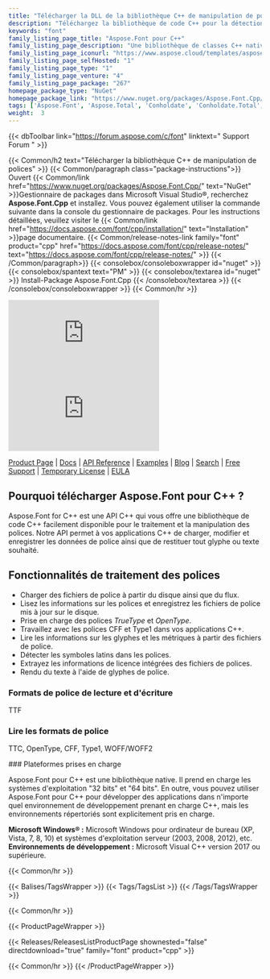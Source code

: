 ```yaml
---
title: "Télécharger la DLL de la bibliothèque C++ de manipulation de polices | API Aspose.Font"
description: "Téléchargez la bibliothèque de code C++ pour la détection, l'extraction et la manipulation des polices via l'API. Prend en charge les polices TrueType, OpenType, CFF et Type1, les symboles, les glyphes et les licences."
keywords: "font"
family_listing_page_title: "Aspose.Font pour C++"
family_listing_page_description: "Une bibliothèque de classes C++ native qui permet la manipulation des types de polices, y compris les polices CFF, TTF, TrueType, OpenType et Type1."
family_listing_page_iconurl: "https://www.aspose.cloud/templates/aspose/App_Themes/V3/images/font/272x272/aspose_font-for-cpp.png"
family_listing_page_selfHosted: "1"
family_listing_page_type: "1"
family_listing_page_venture: "4"
family_listing_page_package: "267"
homepage_package_type: "NuGet"
homepage_package_link: "https://www.nuget.org/packages/Aspose.Font.Cpp/"
tags: ['Aspose.Font', 'Aspose.Total', 'Conholdate', 'Conholdate.Total', 'TTF', 'TTC', 'OpenType', 'CFF', 'Type1', 'Font', 'Fonts-API', 'Assembly', 'API', 'Component', 'Font-C++-API', 'C++', 'Glyphs', 'Latin-Fonts', 'C++-Native-Library', 'Windows', 'Visual-C++', 'Microsoft', 'CFF-Font', 'Native', 'C++', 'CPP', 'Library']
weight:  3
---
```


{{< dbToolbar link="https://forum.aspose.com/c/font" linktext=" Support Forum " >}}

{{< Common/h2 text="Télécharger la bibliothèque C++ de manipulation de polices"  >}}
{{< Common/paragraph class="package-instructions">}}
Ouvert
{{< Common/link href="https://www.nuget.org/packages/Aspose.Font.Cpp/" text="NuGet"  >}}Gestionnaire de packages dans Microsoft Visual Studio®, recherchez <b>Aspose.Font.Cpp</b> et installez. Vous pouvez également utiliser la commande suivante dans la console du gestionnaire de packages. Pour les instructions détaillées, veuillez visiter le
{{< Common/link href="https://docs.aspose.com/font/cpp/installation/" text="Installation"  >}}page documentaire.
{{< Common/release-notes-link family="font" product="cpp" href="https://docs.aspose.com/font/cpp/release-notes/" text="https://docs.aspose.com/font/cpp/release-notes/"  >}}
{{< /Common/paragraph>}}
{{< consolebox/consoleboxwrapper id="nuget" >}}
       {{< consolebox/spantext text="PM" >}}
       {{< consolebox/textarea id="nuget" >}} Install-Package Aspose.Font.Cpp {{< /consolebox/textarea >}}
{{< /consolebox/consoleboxwrapper >}}
{{< Common/hr >}}

![Nuget](https://img.shields.io/nuget/v/Aspose.font.Cpp) ![Nuget](https://img.shields.io/nuget/dt/Aspose.font.Cpp?label=nuget%20downloads)

[Product Page](https://products.aspose.com/font/cpp/) | [Docs](https://docs.aspose.com/font/cpp/) | [API Reference](https://reference.aspose.com/font/cpp) | [Examples](https://github.com/aspose-font/Aspose.Font-for-C) | [Blog](https://blog.aspose.com/category/font/) | [Search](https://search.aspose.com/) | [Free Support](https://forum.aspose.com/c/font) | [Temporary License](https://purchase.aspose.com/temporary-license) | [EULA](https://about.aspose.com/legal/eula/)

## Pourquoi télécharger Aspose.Font pour C++ ?

Aspose.Font for C++ est une API C++ qui vous offre une bibliothèque de code C++ facilement disponible pour le traitement et la manipulation des polices. Notre API permet à vos applications C++ de charger, modifier et enregistrer les données de police ainsi que de restituer tout glyphe ou texte souhaité.

## Fonctionnalités de traitement des polices

- Charger des fichiers de police à partir du disque ainsi que du flux.
- Lisez les informations sur les polices et enregistrez les fichiers de police mis à jour sur le disque.
- Prise en charge des polices *TrueType* et *OpenType*.
- Travaillez avec les polices CFF et Type1 dans vos applications C++.
- Lire les informations sur les glyphes et les métriques à partir des fichiers de police.
- Détecter les symboles latins dans les polices.
- Extrayez les informations de licence intégrées des fichiers de polices.
- Rendu du texte à l'aide de glyphes de police.

### Formats de police de lecture et d'écriture

TTF

### Lire les formats de police

TTC, OpenType, CFF, Type1, WOFF/WOFF2

### Plateformes prises en charge

Aspose.Font pour C++ est une bibliothèque native. Il prend en charge les systèmes d'exploitation "32 bits" et "64 bits". En outre, vous pouvez utiliser Aspose.Font pour C++ pour développer des applications dans n'importe quel environnement de développement prenant en charge C++, mais les environnements répertoriés sont explicitement pris en charge.

**Microsoft Windows® :** Microsoft Windows pour ordinateur de bureau (XP, Vista, 7, 8, 10) et systèmes d'exploitation serveur (2003, 2008, 2012), etc.
**Environnements de développement :** Microsoft Visual C++ version 2017 ou supérieure.

{{< Common/hr >}}

{{< Balises/TagsWrapper >}}
 {{< Tags/TagsList >}}
{{< /Tags/TagsWrapper >}}

{{< Common/hr >}}

{{< ProductPageWrapper >}}
<!-- ReleasesListProductPage-->
   {{< Releases/ReleasesListProductPage shownested="false"  directdownload="true" family="font" product="cpp" >}}
<!-- /ReleasesListProductPage-->
{{< Common/hr >}}
{{< /ProductPageWrapper >}}

